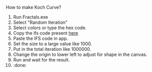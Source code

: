 How to make Koch Curve?
1. Run Fractals.exe
2. Select "Random Iteration"
3. Select colors or type the hex code.
4. Copy the ifs code present [here]()
5. Paste the IFS code in app.
6. Set the size to a large value like 1000.
7. Put in the total iteration like 1000000.
8. Change the origin to lower left to adjust for shape in the canvas.
9. Run and wait for the result.
10. :done:
